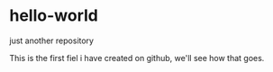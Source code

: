 # hello-world
just another repository

This is the first fiel i have created on github, we'll see how that goes.
